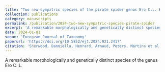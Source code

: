 ```yaml
---
title: "Two new sympatric species of the pirate spider genus Ero C.L. Koch, 1836 from the cloud forest of Saint Helena Island, South Atlantic Ocean (Araneae: Mimetidae)"
collection: publications
category: manuscripts
permalink: /publication/2024-two-new-sympatric-species-pirate-spider
excerpt: 'A remarkable morphologically and genetically distinct species of the genus Ero C.'
date: 2024-01-01
venue: 'European Journal of Taxonomy'
paperurl: 'https://doi.org/10.5852/ejt.2024.921.2417'
citation: 'Sherwood, Danniella, Henrard, Arnaud, Peters, Martina et al (2024). &quot;Two new sympatric species of the pirate spider genus Ero C.L. Koch, 1836 from the cloud forest of Saint Helena Island, South Atlantic Ocean (Araneae: Mimetidae).&quot; <i>European Journal of Taxonomy</i>.'
---
```


A remarkable morphologically and genetically distinct species of the genus Ero C. L.
